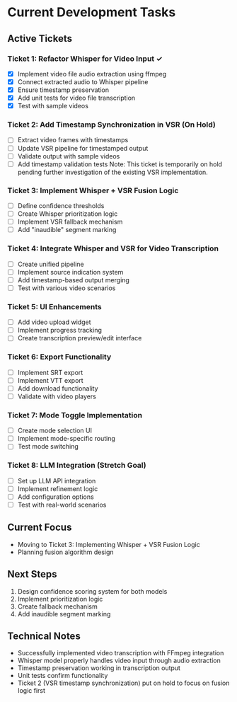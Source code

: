 # Current Development Tasks

## Active Tickets

### Ticket 1: Refactor Whisper for Video Input ✓
- [x] Implement video file audio extraction using ffmpeg
- [x] Connect extracted audio to Whisper pipeline
- [x] Ensure timestamp preservation
- [x] Add unit tests for video file transcription
- [x] Test with sample videos

### Ticket 2: Add Timestamp Synchronization in VSR (On Hold)
- [ ] Extract video frames with timestamps
- [ ] Update VSR pipeline for timestamped output
- [ ] Validate output with sample videos
- [ ] Add timestamp validation tests
Note: This ticket is temporarily on hold pending further investigation of the existing VSR implementation.

### Ticket 3: Implement Whisper + VSR Fusion Logic
- [ ] Define confidence thresholds
- [ ] Create Whisper prioritization logic
- [ ] Implement VSR fallback mechanism
- [ ] Add "inaudible" segment marking

### Ticket 4: Integrate Whisper and VSR for Video Transcription
- [ ] Create unified pipeline
- [ ] Implement source indication system
- [ ] Add timestamp-based output merging
- [ ] Test with various video scenarios

### Ticket 5: UI Enhancements
- [ ] Add video upload widget
- [ ] Implement progress tracking
- [ ] Create transcription preview/edit interface

### Ticket 6: Export Functionality
- [ ] Implement SRT export
- [ ] Implement VTT export
- [ ] Add download functionality
- [ ] Validate with video players

### Ticket 7: Mode Toggle Implementation
- [ ] Create mode selection UI
- [ ] Implement mode-specific routing
- [ ] Test mode switching

### Ticket 8: LLM Integration (Stretch Goal)
- [ ] Set up LLM API integration
- [ ] Implement refinement logic
- [ ] Add configuration options
- [ ] Test with real-world scenarios

## Current Focus
- Moving to Ticket 3: Implementing Whisper + VSR Fusion Logic
- Planning fusion algorithm design

## Next Steps
1. Design confidence scoring system for both models
2. Implement prioritization logic
3. Create fallback mechanism
4. Add inaudible segment marking

## Technical Notes
- Successfully implemented video transcription with FFmpeg integration
- Whisper model properly handles video input through audio extraction
- Timestamp preservation working in transcription output
- Unit tests confirm functionality
- Ticket 2 (VSR timestamp synchronization) put on hold to focus on fusion logic first
